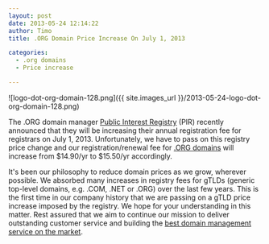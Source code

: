 ```yaml
---
layout: post
date: 2013-05-24 12:14:22
author: Timo
title: .ORG Domain Price Increase On July 1, 2013

categories:
  - .org domains
  - Price increase

---
```


![logo-dot-org-domain-128.png]({{ site.images_url }}/2013-05-24-logo-dot-org-domain-128.png)

The .ORG domain manager [Public Interest Registry](http://pir.org) (PIR) recently announced that they will be increasing their annual registration fee for registrars on July 1, 2013. Unfortunately, we have to pass on this registry price change and our registration/renewal fee for [.ORG domains](https://iwantmyname.com/domains/org-domain-name-registration-for-organisation) will increase from $14.90/yr to $15.50/yr accordingly.

It's been our philosophy to reduce domain prices as we grow, wherever possible. We absorbed many increases in registry fees for gTLDs (generic top-level domains, e.g. .COM, .NET or .ORG) over the last few years. This is the first time in our company history that we are passing on a gTLD price increase imposed by the registry. We hope for your understanding in this matter. Rest assured that we aim to continue our mission to deliver outstanding customer service and building the [best domain management service on the market](https://iwantmyname.com).
